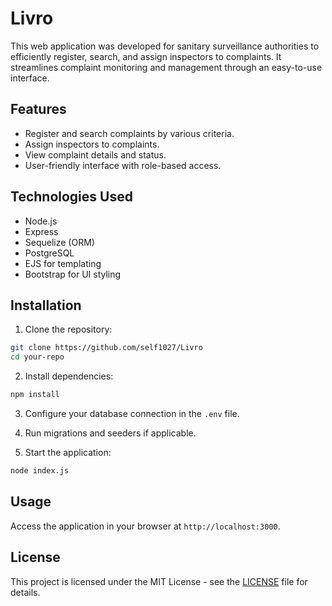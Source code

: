 ﻿# Livro

This web application was developed for sanitary surveillance authorities to efficiently register, search, and assign inspectors to complaints. It streamlines complaint monitoring and management through an easy-to-use interface.

## Features

- Register and search complaints by various criteria.
- Assign inspectors to complaints.
- View complaint details and status.
- User-friendly interface with role-based access.

## Technologies Used

- Node.js
- Express
- Sequelize (ORM)
- PostgreSQL
- EJS for templating
- Bootstrap for UI styling

## Installation

1. Clone the repository:

```bash
git clone https://github.com/self1027/Livro
cd your-repo
```

2. Install dependencies:

```bash
npm install
```

3. Configure your database connection in the `.env` file.

4. Run migrations and seeders if applicable.

5. Start the application:

```bash
node index.js
```

## Usage

Access the application in your browser at `http://localhost:3000`.

## License

This project is licensed under the MIT License - see the [LICENSE](https://github.com/self1027/Livro/blob/main/LICENCE) file for details.
